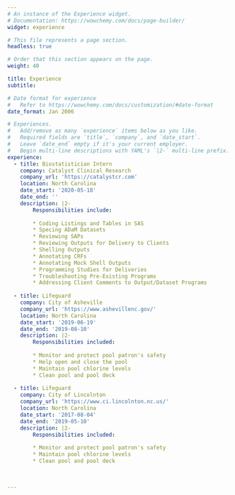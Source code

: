 ```yaml
---
# An instance of the Experience widget.
# Documentation: https://wowchemy.com/docs/page-builder/
widget: experience

# This file represents a page section.
headless: true

# Order that this section appears on the page.
weight: 40

title: Experience
subtitle:

# Date format for experience
#   Refer to https://wowchemy.com/docs/customization/#date-format
date_format: Jan 2006

# Experiences.
#   Add/remove as many `experience` items below as you like.
#   Required fields are `title`, `company`, and `date_start`.
#   Leave `date_end` empty if it's your current employer.
#   Begin multi-line descriptions with YAML's `|2-` multi-line prefix.
experience:
  - title: Biostatistician Intern
    company: Catalyst Clinical Research
    company_url: 'https://catalystcr.com'
    location: North Carolina
    date_start: '2020-05-18'
    date_end: ''
    description: |2-
        Responsibilities include:
        
        * Coding Listings and Tables in SAS
        * Specing ADaM Datasets
        * Reviewing SAPs
        * Reviewing Outputs for Delivery to Clients
        * Shelling Outputs
        * Annotating CRFs
        * Annotating Mock Shell Outputs
        * Programming Studies for Deliveries
        * Troubleshooting Pre-Existing Programs
        * Addressing Client Comments to Output/Dataset Programs
        
  - title: Lifeguard
    company: City of Asheville
    company_url: 'https://www.ashevillenc.gov/'
    location: North Carolina
    date_start: '2019-06-19'
    date_end: '2019-08-10'
    description: |2-
        Responsibilities included:
        
        * Monitor and protect pool patron's safety
        * Help open and close the pool
        * Maintain pool chlorine levels 
        * Clean pool and pool deck
        
  - title: Lifeguard
    company: City of Lincolnton
    company_url: 'https://www.ci.lincolnton.nc.us/'
    location: North Carolina
    date_start: '2017-08-04'
    date_end: '2019-05-10'
    description: |2-
        Responsibilities included:
        
        * Monitor and protect pool patron's safety
        * Maintain pool chlorine levels 
        * Clean pool and pool deck
              

        
---
```

